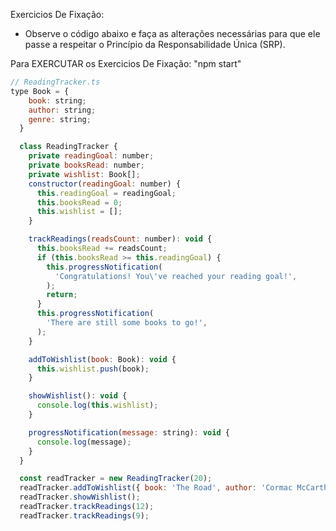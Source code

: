Exercicios De Fixação: 

* Observe o código abaixo e faça as alterações necessárias para que ele passe a respeitar o Princípio da Responsabilidade Única (SRP).

Para EXERCUTAR os Exercicios De Fixação: "npm start"
```js
// ReadingTracker.ts
type Book = {
    book: string;
    author: string;
    genre: string;
  }

  class ReadingTracker {
    private readingGoal: number;
    private booksRead: number;
    private wishlist: Book[];
    constructor(readingGoal: number) {
      this.readingGoal = readingGoal;
      this.booksRead = 0;
      this.wishlist = [];
    }

    trackReadings(readsCount: number): void {
      this.booksRead += readsCount;
      if (this.booksRead >= this.readingGoal) {
        this.progressNotification(
          'Congratulations! You\'ve reached your reading goal!',
        );
        return;
      }
      this.progressNotification(
        'There are still some books to go!',
      );
    }

    addToWishlist(book: Book): void {
      this.wishlist.push(book);
    }

    showWishlist(): void {
      console.log(this.wishlist);
    }

    progressNotification(message: string): void {
      console.log(message);
    }
  }

  const readTracker = new ReadingTracker(20);
  readTracker.addToWishlist({ book: 'The Road', author: 'Cormac McCarthy', genre: 'Dystopia' });
  readTracker.showWishlist();
  readTracker.trackReadings(12);
  readTracker.trackReadings(9);
```